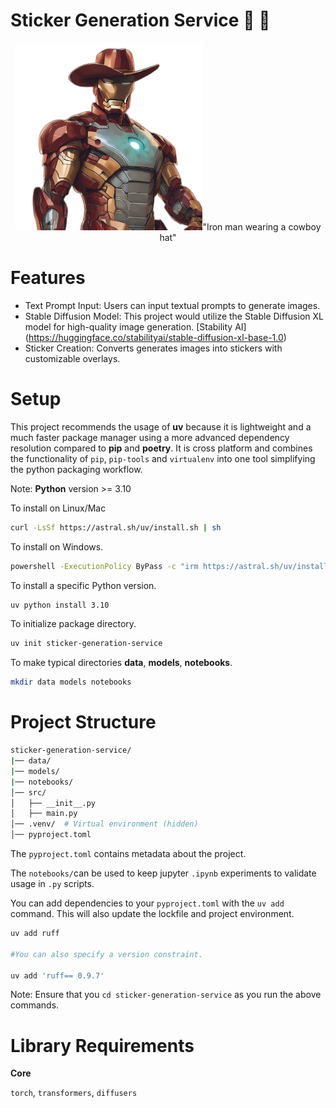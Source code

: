 # Sticker Generation Service 🎨 📌

<p align="center">
  <img src= "iron_man_with_hat.png" width="300" height="300 ali >

  <h5 align="center">"Iron man wearing a cowboy hat" </h5>
</p>


# Features
 - Text Prompt Input: Users can input textual prompts to generate images.
 - Stable Diffusion Model: This project would utilize the Stable Diffusion XL model for high-quality image generation. 
   [Stability AI] (https://huggingface.co/stabilityai/stable-diffusion-xl-base-1.0)
 - Sticker Creation: Converts generates images into stickers with customizable overlays.

# Setup
 
 This project recommends the usage of **uv** because it is lightweight and a much faster package manager using a more advanced dependency resolution compared to **pip** and **poetry**. It is cross platform and combines the functionality of `pip`, `pip-tools` and `virtualenv` into one tool simplifying the python packaging workflow.
 
 Note: **Python** version >= 3.10

 To install on Linux/Mac

 ```bash
 curl -LsSf https://astral.sh/uv/install.sh | sh
 ```

 To install on Windows.

 ```bash
 powershell -ExecutionPolicy ByPass -c "irm https://astral.sh/uv/install.ps1 | iex"
 ```

To install a specific Python version.

```bash
uv python install 3.10
```

To initialize package directory.

```bash
uv init sticker-generation-service
```

To make typical directories **data**, **models**, **notebooks**.

```bash
mkdir data models notebooks
```

# Project Structure
```bash
sticker-generation-service/
|── data/
|── models/
|── notebooks/
│── src/
│   ├── __init__.py
│   ├── main.py
│── .venv/  # Virtual environment (hidden)
│── pyproject.toml
```

The `pyproject.toml` contains metadata about the project.

The `notebooks/`can be used to keep jupyter `.ipynb` experiments to validate usage in `.py` scripts.

You can add dependencies to your `pyproject.toml` with the `uv add` command. This will also update the lockfile and project environment. 

```bash
uv add ruff

#You can also specify a version constraint.

uv add 'ruff== 0.9.7'
```

Note: Ensure that you `cd sticker-generation-service` as you run the above commands.

# Library Requirements

**Core**

 `torch`,  `transformers`, `diffusers`





